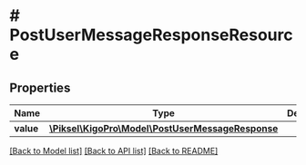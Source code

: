 # # PostUserMessageResponseResource

## Properties

Name | Type | Description | Notes
------------ | ------------- | ------------- | -------------
**value** | [**\Piksel\KigoPro\Model\PostUserMessageResponse**](PostUserMessageResponse.md) |  | [optional] 

[[Back to Model list]](../../README.md#documentation-for-models) [[Back to API list]](../../README.md#documentation-for-api-endpoints) [[Back to README]](../../README.md)


